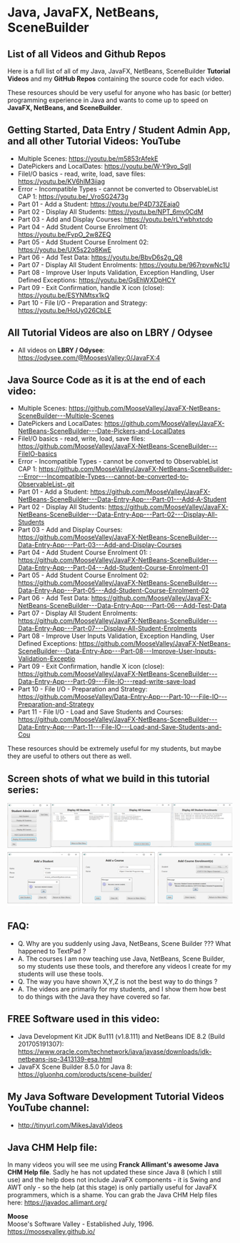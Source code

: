 # Java, JavaFX, NetBeans, SceneBuilder
## List of all Videos and Github Repos

Here is a full list of all of my Java, JavaFX, NetBeans, SceneBuilder
**Tutorial Videos** and my
**GitHub Repos** containing the source code for each video.

These resources
should be very useful for anyone who has basic (or better)
programming experience in Java and wants to come up to speed on
**JavaFX, NetBeans, and SceneBuilder**.

## Getting Started, Data Entry / Student Admin App, and all other Tutorial Videos: **YouTube**
* Multiple Scenes: https://youtu.be/m5853rAfekE
* DatePickers and LocalDates: https://youtu.be/W-Y9vo_SglI
* FileI/O basics - read, write, load, save files: https://youtu.be/KV6hlM3iiag
* Error - Incompatible Types - cannot be converted to ObservableList CAP 1: https://youtu.be/_VroSG2473g
* Part 01 - Add a Student: https://youtu.be/P4D73ZEaja0
* Part 02 - Display All Students: https://youtu.be/NPT_6mv0CdM
* Part 03 - Add and Display Courses: https://youtu.be/rLYwbhxtcdo
* Part 04 - Add Student Course Enrolment 01: https://youtu.be/FvpO_2w8ZEQ
* Part 05 - Add Student Course Enrolment 02: https://youtu.be/UX5s22q8KwE
* Part 06 - Add Test Data: https://youtu.be/BbvD6s2g_Q8
* Part 07 - Display All Student Enrolments: https://youtu.be/967rpvwNc1U
* Part 08 - Improve User Inputs Validation, Exception Handling, User Defined Exceptions: https://youtu.be/GsEhWXDpHCY
* Part 09 - Exit Confirmation, handle X icon (close): https://youtu.be/ESYNMtsx1kQ
* Part 10 - File I/O - Preparation and Strategy: https://youtu.be/HoUy026CbLE


## All Tutorial Videos are also on **LBRY / Odysee**
* All videos on **LBRY / Odysee**: https://odysee.com/@MoosesValley:0/JavaFX:4

## Java Source Code as it is at the end of each video:
* Multiple Scenes: https://github.com/MooseValley/JavaFX-NetBeans-SceneBuilder---Multiple-Scenes
* DatePickers and LocalDates: https://github.com/MooseValley/JavaFX-NetBeans-SceneBuilder---Date-Pickers-and-LocalDates
* FileI/O basics - read, write, load, save files: https://github.com/MooseValley/JavaFX-NetBeans-SceneBuilder---FileIO-basics
* Error - Incompatible Types - cannot be converted to ObservableList CAP 1: https://github.com/MooseValley/JavaFX-NetBeans-SceneBuilder---Error---Incompatible-Types---cannot-be-converted-to-ObservableList-.git
* Part 01 - Add a Student: https://github.com/MooseValley/JavaFX-NetBeans-SceneBuilder---Data-Entry-App---Part-01---Add-A-Student
* Part 02 - Display All Students: https://github.com/MooseValley/JavaFX-NetBeans-SceneBuilder---Data-Entry-App---Part-02---Display-All-Students
* Part 03 - Add and Display Courses: https://github.com/MooseValley/JavaFX-NetBeans-SceneBuilder---Data-Entry-App---Part-03---Add-and-Display-Courses
* Part 04 - Add Student Course Enrolment 01: : https://github.com/MooseValley/JavaFX-NetBeans-SceneBuilder---Data-Entry-App---Part-04---Add-Student-Course-Enrolment-01
* Part 05 - Add Student Course Enrolment 02: https://github.com/MooseValley/JavaFX-NetBeans-SceneBuilder---Data-Entry-App---Part-05---Add-Student-Course-Enrolment-02
* Part 06 - Add Test Data: https://github.com/MooseValley/JavaFX-NetBeans-SceneBuilder---Data-Entry-App---Part-06---Add-Test-Data
* Part 07 - Display All Student Enrolments: https://github.com/MooseValley/JavaFX-NetBeans-SceneBuilder---Data-Entry-App---Part-07---Display-All-Student-Enrolments
* Part 08 - Improve User Inputs Validation, Exception Handling, User Defined Exceptions: https://github.com/MooseValley/JavaFX-NetBeans-SceneBuilder---Data-Entry-App---Part-08---Improve-User-Inputs-Validation-Exceptio
* Part 09 - Exit Confirmation, handle X icon (close): https://github.com/MooseValley/JavaFX-NetBeans-SceneBuilder---Data-Entry-App---Part-09---File-IO---read-write-save-load
* Part 10 - File I/O - Preparation and Strategy: https://github.com/MooseValley/Data-Entry-App---Part-10---File-IO---Preparation-and-Strategy
* Part 11 - File I/O - Load and Save Students and Courses: https://github.com/MooseValley/JavaFX-NetBeans-SceneBuilder---Data-Entry-App---Part-11---File-IO---Load-and-Save-Students-and-Cou

These resources should be extremely useful for my students, but
maybe they are useful to others out there as well.

## Screen shots of what we build in this tutorial series:
![Student Admin App](ScreenShots/StudentAdminApp.png?raw=true "Student Admin App")

## FAQ:
* Q. Why are you suddenly using Java, NetBeans, Scene Builder ???  What happened to TextPad ?
* A. The courses I am now teaching use Java, NetBeans, Scene Builder, so my students use these tools, and therefore any videos I create for my students will use these tools.
* Q. The way you have shown X,Y,Z is not the best way to do things ?
* A. The videos are primarily for my students, and I show them how best to do things with the Java they have covered so far.

## FREE Software used in this video:
* Java Development Kit JDK 8u111 (v1.8.111) and NetBeans IDE 8.2 (Build 201705191307): https://www.oracle.com/technetwork/java/javase/downloads/jdk-netbeans-jsp-3413139-esa.html
* JavaFX Scene Builder 8.5.0 for Java 8: https://gluonhq.com/products/scene-builder/

## My Java Software Development Tutorial Videos YouTube channel:
* http://tinyurl.com/MikesJavaVideos

## Java CHM Help file:
In many videos you will see me using **Franck Allimant's awesome Java CHM Help file**.  Sadly he has not updated these since Java 8 (which I still use) and the help does not include JavaFX components - it is Swing and AWT only - so the help (at this stage) is only partially useful for JavaFX programmers, which is a shame.  You can grab the Java CHM Help files here:
https://javadoc.allimant.org/


**Moose**
<br>Moose's Software Valley - Established July, 1996.
<br>https://moosevalley.github.io/
